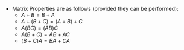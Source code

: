 - Matrix Properties are as follows (provided they can be performed):
	- $A + B = B + A$
	- $A + (B + C) = (A + B) + C$
	- $A(BC) = (AB)C$
	- $A(B + C) = AB + AC$
	- $(B + C)A = BA + CA$